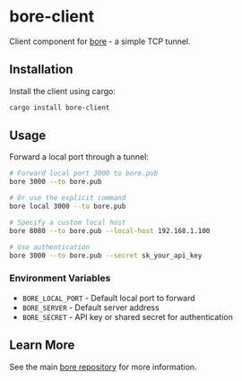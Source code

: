 # bore-client

Client component for [bore](https://github.com/ekzhang/bore) - a simple TCP tunnel.

## Installation

Install the client using cargo:

```bash
cargo install bore-client
```

## Usage

Forward a local port through a tunnel:

```bash
# Forward local port 3000 to bore.pub
bore 3000 --to bore.pub

# Or use the explicit command
bore local 3000 --to bore.pub

# Specify a custom local host
bore 8080 --to bore.pub --local-host 192.168.1.100

# Use authentication
bore 3000 --to bore.pub --secret sk_your_api_key
```

### Environment Variables

- `BORE_LOCAL_PORT` - Default local port to forward
- `BORE_SERVER` - Default server address
- `BORE_SECRET` - API key or shared secret for authentication

## Learn More

See the main [bore repository](https://github.com/ekzhang/bore) for more information.
